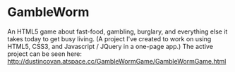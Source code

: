 # GambleWorm
An HTML5 game about fast-food, gambling, burglary, and everything else it takes today to get busy living. 
(A project I've created to work on using HTML5, CSS3, and Javascript / JQuery in a one-page app.)
The active project can be seen here: http://dustincovan.atspace.cc/GambleWormGame/GambleWormGame.html


